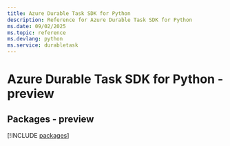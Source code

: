 ```yaml
---
title: Azure Durable Task SDK for Python
description: Reference for Azure Durable Task SDK for Python
ms.date: 09/02/2025
ms.topic: reference
ms.devlang: python
ms.service: durabletask
---
```

# Azure Durable Task SDK for Python - preview
## Packages - preview
[!INCLUDE [packages](durable-task-index.md)]